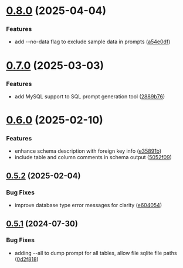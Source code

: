 # [0.8.0](https://github.com/iloveitaly/sql-ai-prompt-generator/compare/v0.7.0...v0.8.0) (2025-04-04)


### Features

* add --no-data flag to exclude sample data in prompts ([a54e0df](https://github.com/iloveitaly/sql-ai-prompt-generator/commit/a54e0df315cad2fa1f41957cf644b0d809019d9a))



# [0.7.0](https://github.com/iloveitaly/sql-ai-prompt-generator/compare/v0.6.0...v0.7.0) (2025-03-03)


### Features

* add MySQL support to SQL prompt generation tool ([2889b76](https://github.com/iloveitaly/sql-ai-prompt-generator/commit/2889b76779005bdd2895d51f29db11aed0cbd0bd))



# [0.6.0](https://github.com/iloveitaly/sql-ai-prompt-generator/compare/v0.5.2...v0.6.0) (2025-02-10)


### Features

* enhance schema description with foreign key info ([e35891b](https://github.com/iloveitaly/sql-ai-prompt-generator/commit/e35891b0063e4f8da41e76321fe69997fd78f8a0))
* include table and column comments in schema output ([5052f09](https://github.com/iloveitaly/sql-ai-prompt-generator/commit/5052f09cee567ab34112ff3fb135089eeeba2505))



## [0.5.2](https://github.com/iloveitaly/sql-ai-prompt-generator/compare/v0.5.1...v0.5.2) (2025-02-04)


### Bug Fixes

* improve database type error messages for clarity ([e604054](https://github.com/iloveitaly/sql-ai-prompt-generator/commit/e604054054cb5ca3f10e0db816663a2d54eb39b1))



## [0.5.1](https://github.com/iloveitaly/sql-ai-prompt-generator/compare/v0.5.0...v0.5.1) (2024-07-30)


### Bug Fixes

* adding --all to dump prompt for all tables, allow file sqlite file paths ([0d2f818](https://github.com/iloveitaly/sql-ai-prompt-generator/commit/0d2f818894ff6c56428ab639ebaf279890112da1))



